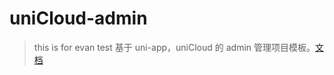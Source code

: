 # uniCloud-admin

> this is for evan test
> 基于 uni-app，uniCloud 的 admin 管理项目模板。[文档](https://uniapp.dcloud.io/uniCloud/admin)
